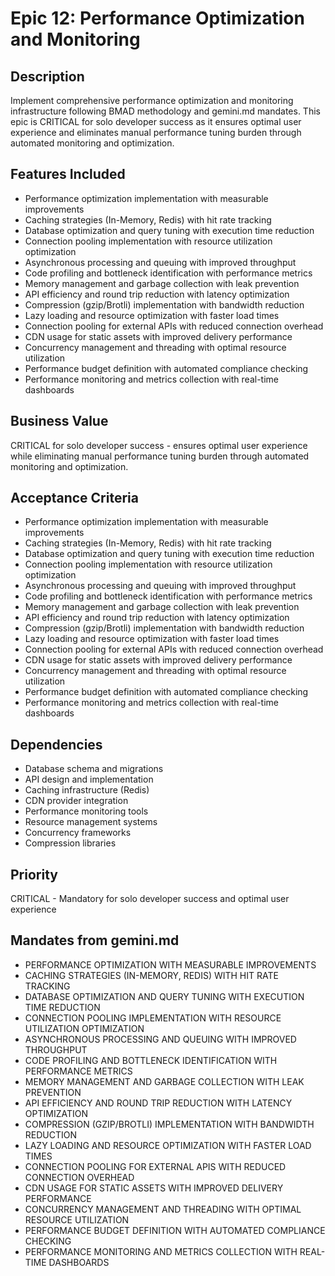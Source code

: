 # Epic 12: Performance Optimization and Monitoring

## Description
Implement comprehensive performance optimization and monitoring infrastructure following BMAD methodology and gemini.md mandates. This epic is CRITICAL for solo developer success as it ensures optimal user experience and eliminates manual performance tuning burden through automated monitoring and optimization.

## Features Included
- Performance optimization implementation with measurable improvements
- Caching strategies (In-Memory, Redis) with hit rate tracking
- Database optimization and query tuning with execution time reduction
- Connection pooling implementation with resource utilization optimization
- Asynchronous processing and queuing with improved throughput
- Code profiling and bottleneck identification with performance metrics
- Memory management and garbage collection with leak prevention
- API efficiency and round trip reduction with latency optimization
- Compression (gzip/Brotli) implementation with bandwidth reduction
- Lazy loading and resource optimization with faster load times
- Connection pooling for external APIs with reduced connection overhead
- CDN usage for static assets with improved delivery performance
- Concurrency management and threading with optimal resource utilization
- Performance budget definition with automated compliance checking
- Performance monitoring and metrics collection with real-time dashboards

## Business Value
CRITICAL for solo developer success - ensures optimal user experience while eliminating manual performance tuning burden through automated monitoring and optimization.

## Acceptance Criteria
- Performance optimization implementation with measurable improvements
- Caching strategies (In-Memory, Redis) with hit rate tracking
- Database optimization and query tuning with execution time reduction
- Connection pooling implementation with resource utilization optimization
- Asynchronous processing and queuing with improved throughput
- Code profiling and bottleneck identification with performance metrics
- Memory management and garbage collection with leak prevention
- API efficiency and round trip reduction with latency optimization
- Compression (gzip/Brotli) implementation with bandwidth reduction
- Lazy loading and resource optimization with faster load times
- Connection pooling for external APIs with reduced connection overhead
- CDN usage for static assets with improved delivery performance
- Concurrency management and threading with optimal resource utilization
- Performance budget definition with automated compliance checking
- Performance monitoring and metrics collection with real-time dashboards

## Dependencies
- Database schema and migrations
- API design and implementation
- Caching infrastructure (Redis)
- CDN provider integration
- Performance monitoring tools
- Resource management systems
- Concurrency frameworks
- Compression libraries

## Priority
CRITICAL - Mandatory for solo developer success and optimal user experience

## Mandates from gemini.md
- PERFORMANCE OPTIMIZATION WITH MEASURABLE IMPROVEMENTS
- CACHING STRATEGIES (IN-MEMORY, REDIS) WITH HIT RATE TRACKING
- DATABASE OPTIMIZATION AND QUERY TUNING WITH EXECUTION TIME REDUCTION
- CONNECTION POOLING IMPLEMENTATION WITH RESOURCE UTILIZATION OPTIMIZATION
- ASYNCHRONOUS PROCESSING AND QUEUING WITH IMPROVED THROUGHPUT
- CODE PROFILING AND BOTTLENECK IDENTIFICATION WITH PERFORMANCE METRICS
- MEMORY MANAGEMENT AND GARBAGE COLLECTION WITH LEAK PREVENTION
- API EFFICIENCY AND ROUND TRIP REDUCTION WITH LATENCY OPTIMIZATION
- COMPRESSION (GZIP/BROTLI) IMPLEMENTATION WITH BANDWIDTH REDUCTION
- LAZY LOADING AND RESOURCE OPTIMIZATION WITH FASTER LOAD TIMES
- CONNECTION POOLING FOR EXTERNAL APIS WITH REDUCED CONNECTION OVERHEAD
- CDN USAGE FOR STATIC ASSETS WITH IMPROVED DELIVERY PERFORMANCE
- CONCURRENCY MANAGEMENT AND THREADING WITH OPTIMAL RESOURCE UTILIZATION
- PERFORMANCE BUDGET DEFINITION WITH AUTOMATED COMPLIANCE CHECKING
- PERFORMANCE MONITORING AND METRICS COLLECTION WITH REAL-TIME DASHBOARDS